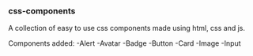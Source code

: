 ### css-components

A collection of easy to use css components made using html, css and js.

Components added:
-Alert
-Avatar
-Badge
-Button
-Card
-Image
-Input
